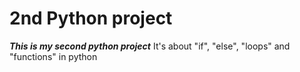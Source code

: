 # 2nd Python project
***This is my second python project***
It's about "if", "else", "loops" and "functions" in python
